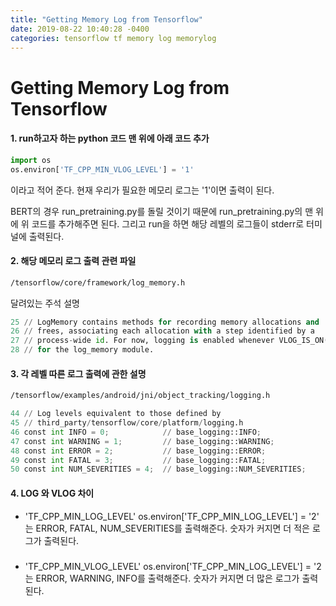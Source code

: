 ```yaml
---
title: "Getting Memory Log from Tensorflow"
date: 2019-08-22 10:40:28 -0400
categories: tensorflow tf memory log memorylog
---
```


Getting Memory Log from Tensorflow
=========================================

#### 1.	run하고자 하는 python 코드 맨 위에 아래 코드 추가
```python
import os
os.environ['TF_CPP_MIN_VLOG_LEVEL'] = '1'
```
이라고 적어 준다.
현재 우리가 필요한 메모리 로그는 '1'이면 출력이 된다.

BERT의 경우 run_pretraining.py를 돌릴 것이기 때문에 run_pretraining.py의 맨 위에 위 코드를 추가해주면 된다.
그리고 run을 하면 해당 레벨의 로그들이 stderr로 터미널에 출력된다.

#### 2.	해당 메모리 로그 출력 관련 파일
```sh
/tensorflow/core/framework/log_memory.h
```

달려있는 주석 설명
```python
25 // LogMemory contains methods for recording memory allocations and
26 // frees, associating each allocation with a step identified by a
27 // process-wide id. For now, logging is enabled whenever VLOG_IS_ON(1)
28 // for the log_memory module.
```

#### 3. 각 레벨 따른 로그 출력에 관한 설명
```sh
/tensorflow/examples/android/jni/object_tracking/logging.h
```

```python
44 // Log levels equivalent to those defined by
45 // third_party/tensorflow/core/platform/logging.h
46 const int INFO = 0;            // base_logging::INFO;
47 const int WARNING = 1;         // base_logging::WARNING;
48 const int ERROR = 2;           // base_logging::ERROR;
49 const int FATAL = 3;           // base_logging::FATAL;
50 const int NUM_SEVERITIES = 4;  // base_logging::NUM_SEVERITIES;
```

#### 4.	LOG 와 VLOG 차이
-  'TF_CPP_MIN_LOG_LEVEL' os.environ['TF_CPP_MIN_LOG_LEVEL'] = '2' 는 ERROR, FATAL, NUM_SEVERITIES를 출력해준다. 숫자가 커지면 더 적은 로그가 출력된다.
#####
- 'TF_CPP_MIN_VLOG_LEVEL' os.environ['TF_CPP_MIN_LOG_LEVEL'] = '2 는 ERROR, WARNING, INFO를 출력해준다. 숫자가 커지면 더 많은 로그가 출력된다.
